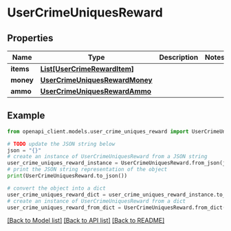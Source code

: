 # UserCrimeUniquesReward


## Properties

Name | Type | Description | Notes
------------ | ------------- | ------------- | -------------
**items** | [**List[UserCrimeRewardItem]**](UserCrimeRewardItem.md) |  | 
**money** | [**UserCrimeUniquesRewardMoney**](UserCrimeUniquesRewardMoney.md) |  | 
**ammo** | [**UserCrimeUniquesRewardAmmo**](UserCrimeUniquesRewardAmmo.md) |  | 

## Example

```python
from openapi_client.models.user_crime_uniques_reward import UserCrimeUniquesReward

# TODO update the JSON string below
json = "{}"
# create an instance of UserCrimeUniquesReward from a JSON string
user_crime_uniques_reward_instance = UserCrimeUniquesReward.from_json(json)
# print the JSON string representation of the object
print(UserCrimeUniquesReward.to_json())

# convert the object into a dict
user_crime_uniques_reward_dict = user_crime_uniques_reward_instance.to_dict()
# create an instance of UserCrimeUniquesReward from a dict
user_crime_uniques_reward_from_dict = UserCrimeUniquesReward.from_dict(user_crime_uniques_reward_dict)
```
[[Back to Model list]](../README.md#documentation-for-models) [[Back to API list]](../README.md#documentation-for-api-endpoints) [[Back to README]](../README.md)


